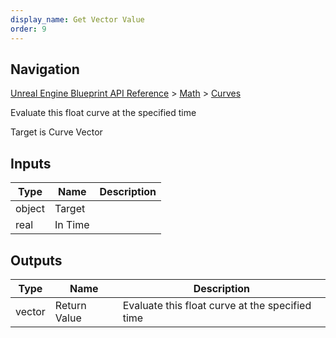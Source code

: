 ```yaml
---
display_name: Get Vector Value
order: 9
---
```

## Navigation

[Unreal Engine Blueprint API Reference](https://dev.epicgames.com/documentation/en-us/unreal-engine/BlueprintAPI) > [Math](https://dev.epicgames.com/documentation/en-us/unreal-engine/BlueprintAPI/Math) > [Curves](https://dev.epicgames.com/documentation/en-us/unreal-engine/BlueprintAPI/Math/Curves)

Evaluate this float curve at the specified time

Target is Curve Vector

## Inputs

| Type | Name | Description |
| --- | --- | --- |
| object | Target |  |
| real | In Time |  |

## Outputs

| Type | Name | Description |
| --- | --- | --- |
| vector | Return Value | Evaluate this float curve at the specified time |
